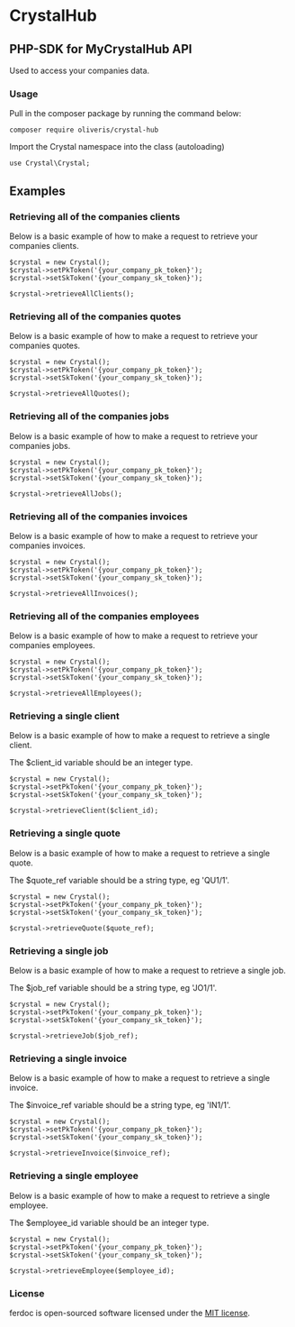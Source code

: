# CrystalHub
## PHP-SDK for MyCrystalHub API

<p>Used to access your companies data.</p>

### Usage
<p>Pull in the composer package by running the command below:</p>

```
composer require oliveris/crystal-hub
```

<p>Import the Crystal namespace into the class (autoloading)</p>

```
use Crystal\Crystal;
```

## Examples

### Retrieving all of the companies clients
<p>Below is a basic example of how to make a request to retrieve your companies clients.</p>

```
$crystal = new Crystal();
$crystal->setPkToken('{your_company_pk_token}');
$crystal->setSkToken('{your_company_sk_token}');

$crystal->retrieveAllClients();
```

### Retrieving all of the companies quotes
<p>Below is a basic example of how to make a request to retrieve your companies quotes.</p>

```
$crystal = new Crystal();
$crystal->setPkToken('{your_company_pk_token}');
$crystal->setSkToken('{your_company_sk_token}');

$crystal->retrieveAllQuotes();
```

### Retrieving all of the companies jobs
<p>Below is a basic example of how to make a request to retrieve your companies jobs.</p>

```
$crystal = new Crystal();
$crystal->setPkToken('{your_company_pk_token}');
$crystal->setSkToken('{your_company_sk_token}');

$crystal->retrieveAllJobs();
```

### Retrieving all of the companies invoices
<p>Below is a basic example of how to make a request to retrieve your companies invoices.</p>

```
$crystal = new Crystal();
$crystal->setPkToken('{your_company_pk_token}');
$crystal->setSkToken('{your_company_sk_token}');

$crystal->retrieveAllInvoices();
```

### Retrieving all of the companies employees
<p>Below is a basic example of how to make a request to retrieve your companies employees.</p>

```
$crystal = new Crystal();
$crystal->setPkToken('{your_company_pk_token}');
$crystal->setSkToken('{your_company_sk_token}');

$crystal->retrieveAllEmployees();
```

### Retrieving a single client
<p>Below is a basic example of how to make a request to retrieve a single client.</p>
<p>The $client_id variable should be an integer type.</p>

```
$crystal = new Crystal();
$crystal->setPkToken('{your_company_pk_token}');
$crystal->setSkToken('{your_company_sk_token}');

$crystal->retrieveClient($client_id);
```

### Retrieving a single quote
<p>Below is a basic example of how to make a request to retrieve a single quote.</p>
<p>The $quote_ref variable should be a string type, eg 'QU1/1'.</p>

```
$crystal = new Crystal();
$crystal->setPkToken('{your_company_pk_token}');
$crystal->setSkToken('{your_company_sk_token}');

$crystal->retrieveQuote($quote_ref);
```

### Retrieving a single job
<p>Below is a basic example of how to make a request to retrieve a single job.</p>
<p>The $job_ref variable should be a string type, eg 'JO1/1'.</p>

```
$crystal = new Crystal();
$crystal->setPkToken('{your_company_pk_token}');
$crystal->setSkToken('{your_company_sk_token}');

$crystal->retrieveJob($job_ref);
```

### Retrieving a single invoice
<p>Below is a basic example of how to make a request to retrieve a single invoice.</p>
<p>The $invoice_ref variable should be a string type, eg 'IN1/1'.</p>

```
$crystal = new Crystal();
$crystal->setPkToken('{your_company_pk_token}');
$crystal->setSkToken('{your_company_sk_token}');

$crystal->retrieveInvoice($invoice_ref);
```

### Retrieving a single employee
<p>Below is a basic example of how to make a request to retrieve a single employee.</p>
<p>The $employee_id variable should be an integer type.</p>

```
$crystal = new Crystal();
$crystal->setPkToken('{your_company_pk_token}');
$crystal->setSkToken('{your_company_sk_token}');

$crystal->retrieveEmployee($employee_id);
```

### License

ferdoc is open-sourced software licensed under the [MIT license](https://opensource.org/licenses/MIT).